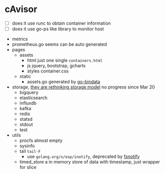 # cAvisor

- [ ] does it use runc to obtain container information
- [ ] does it use go-ps like library to monitor host

- metrics
 - prometheus.go seems can be auto generated
- pages
  - assets
    - html just one single `containers.html`
    - js jquery, bootstrap, gcharts
    - styles container.css
  - static
    - assets.go generated by [go-bindata](https://github.com/jteeuwen/go-bindata/)
- storage, [they are rethinking storage model](https://github.com/google/cadvisor/issues/1458) no progress since Mar 20
  - bigquery
  - elasticsearch
  - influxdb
  - kafka
  - redis
  - statsd
  - stdout
  - test
- utils
  - procfs almost empty
  - sysinfo
  - tail `tail-F`
    - use `golang.org/x/exp/inotify`, deprecated by [fsnotify](https://github.com/fsnotify/fsnotify)
  - timed_store a in memory store of data with timestamp, just wrapper for slice
